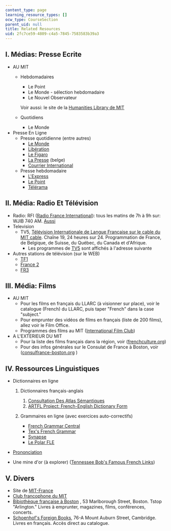 ```yaml
---
content_type: page
learning_resource_types: []
ocw_type: CourseSection
parent_uid: null
title: Related Resources
uid: 2fc7ce59-4809-c4a5-7845-7583583b39a3
---
```


I. Médias: Presse Ecrite
------------------------

*   AU MIT
    *   Hebdomadaires
        
        *   Le Point
        *   Le Monde - sélection hebdomadaire
        *   Le Nouvel Observateur
        
        Voir aussi: le site de la [Humanities Library de MIT](http://libraries.mit.edu/news/category/subject-areas/humanities/)
        
    *   Quotidiens
        *   Le Monde
*   Presse En Ligne
    *   Presse quotidienne (entre autres)
        *   [Le Monde](http://www.lemonde.fr/)
        *   [Libération](http://www.liberation.com/)
        *   [Le Figaro](http://www.lefigaro.fr/)
        *   [La Presse](http://www.jfb.be/) (belge)
        *   [Courrier International](http://pmb.cereq.fr/index.php?lvl=notice_display&id=187)
    *   Presse hebdomadaire
        *   [L'Express](http://www.lexpress.fr/Express/)
        *   [Le Point](http://www.lepoint.fr/)
        *   [Télérama](http://www.telerama.fr/)

II. Média: Radio Et Télévision
------------------------------

*   Radio: RFI ([Radio France International](http://www.rfi.fr/)): tous les matins de 7h à 9h sur: WJIB 740 AM. [Aussi](http://www.rfi.fr/)
*   Television
    *   TV5, [Télévision Internationale de Langue Française sur le cable du MIT cable](http://www.campustelevideo.com/). Chaîne 19, 24 heures sur 24. Programmation de France, de Belgique, de Suisse, du Québec, du Canada et d'Afrique.
        *   Les programmes de [TV5](http://www.tv5.org/) sont affichés à l'adresse suivante
*   Autres stations de télévision (sur le WEB)
    *   [TF1](http://www.tf1.fr/)
    *   [France 2](http://www.france2.fr/)
    *   [FR3](http://www.france3.fr/)

III. Média: Films
-----------------

*   AU MIT
    *   Pour les films en français du LLARC (à visionner sur place), voir le catalogue (French) du LLARC, puis taper "French" dans la case "subject."
    *   Pour emprunter des vidéos de films en français (liste de 200 films), allez voir le Film Office.
    *   Programmes des films au MIT ([International Film Club](http://web.mit.edu/ifilm/www/))
*   A L'EXTERIEUR DU MIT
    *   Pour la liste des films français dans la région, voir ([frenchculture.org](http://www.frenchculture.org/))
    *   Pour des infos générales sur le Consulat de France à Boston, voir ([consulfrance-boston.org](http://www.consulfrance-boston.org/) )

IV. Ressources Linguistiques
----------------------------

*   Dictionnaires en ligne  
      
    1.  Dictionnaires français-anglais  
          
        1.  [Consultation Des Atlas Sémantiques](http://dico.isc.cnrs.fr/)
        2.  [ARTFL Project: French-English Dictionary Form](https://artfl-project.uchicago.edu/)
    2.  Grammaires en ligne (avec exercices auto-correctifs)
        *   [French Grammar Central](http://www.utm.edu/staff/globeg/gramm.shtml)
        *   [Tex's French Grammar](http://www.laits.utexas.edu/tex/gr/)
        *   [Synapse](https://www.cordial.fr/grammaire/grammaire/GTM_0.htm)
        *   [Le Polar FLE](http://www.polarfle.com/)
*   [Prononciation](http://www.jump-gate.com/languages/french/french1.html)
*   Une mine d'or (à explorer) ([Tennessee Bob's Famous French Links](http://www.utm.edu/staff/bobp/french/french.html))

V. Divers
---------

*   Site de [MIT-France](https://misti.mit.edu/mit-france)
*   [Club francophone du MIT](http://web.mit.edu/francophone/www/index.html)
*   [Bibiothèque française à Boston](http://www.frenchlib.org/) , 53 Marlborough Street, Boston. Tstop "Arlington." Livres à emprunter, magazines, films, conférences, concerts.
*   [Schoenhof's Foreign Books](http://www.schoenhofs.com/), 76-A Mount Auburn Street, Cambridge. Livres en français. Accès direct au catalogue.